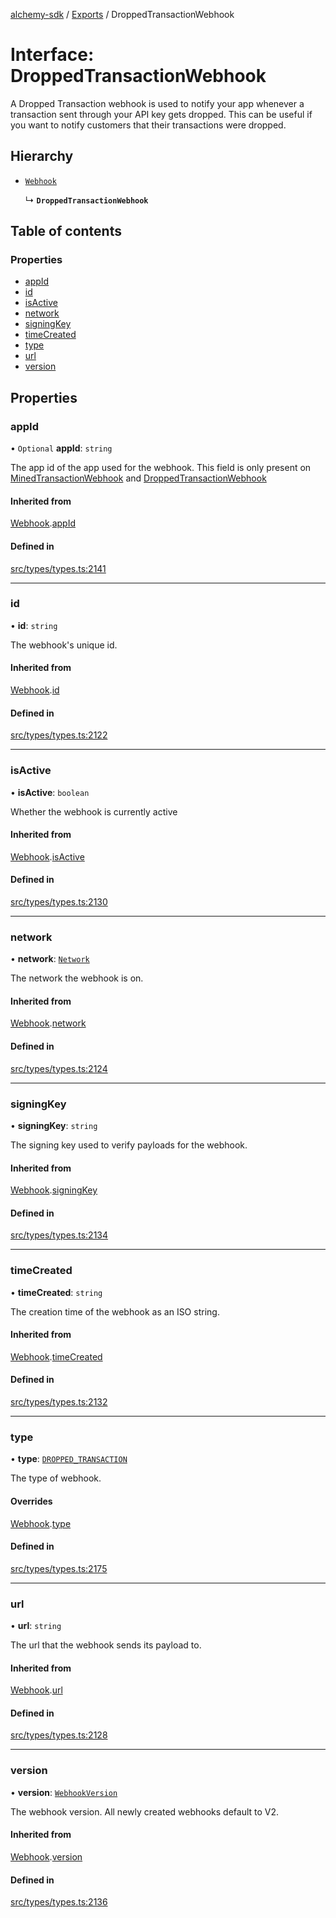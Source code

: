 [alchemy-sdk](../README.md) / [Exports](../modules.md) / DroppedTransactionWebhook

# Interface: DroppedTransactionWebhook

A Dropped Transaction webhook is used to notify your app whenever a
transaction sent through your API key gets dropped. This can be useful if you
want to notify customers that their transactions were dropped.

## Hierarchy

- [`Webhook`](Webhook.md)

  ↳ **`DroppedTransactionWebhook`**

## Table of contents

### Properties

- [appId](DroppedTransactionWebhook.md#appid)
- [id](DroppedTransactionWebhook.md#id)
- [isActive](DroppedTransactionWebhook.md#isactive)
- [network](DroppedTransactionWebhook.md#network)
- [signingKey](DroppedTransactionWebhook.md#signingkey)
- [timeCreated](DroppedTransactionWebhook.md#timecreated)
- [type](DroppedTransactionWebhook.md#type)
- [url](DroppedTransactionWebhook.md#url)
- [version](DroppedTransactionWebhook.md#version)

## Properties

### appId

• `Optional` **appId**: `string`

The app id of the app used for the webhook. This field is only present on
[MinedTransactionWebhook](MinedTransactionWebhook.md) and [DroppedTransactionWebhook](DroppedTransactionWebhook.md)

#### Inherited from

[Webhook](Webhook.md).[appId](Webhook.md#appid)

#### Defined in

[src/types/types.ts:2141](https://github.com/alchemyplatform/alchemy-sdk-js/blob/85196e8/src/types/types.ts#L2141)

___

### id

• **id**: `string`

The webhook's unique id.

#### Inherited from

[Webhook](Webhook.md).[id](Webhook.md#id)

#### Defined in

[src/types/types.ts:2122](https://github.com/alchemyplatform/alchemy-sdk-js/blob/85196e8/src/types/types.ts#L2122)

___

### isActive

• **isActive**: `boolean`

Whether the webhook is currently active

#### Inherited from

[Webhook](Webhook.md).[isActive](Webhook.md#isactive)

#### Defined in

[src/types/types.ts:2130](https://github.com/alchemyplatform/alchemy-sdk-js/blob/85196e8/src/types/types.ts#L2130)

___

### network

• **network**: [`Network`](../enums/Network.md)

The network the webhook is on.

#### Inherited from

[Webhook](Webhook.md).[network](Webhook.md#network)

#### Defined in

[src/types/types.ts:2124](https://github.com/alchemyplatform/alchemy-sdk-js/blob/85196e8/src/types/types.ts#L2124)

___

### signingKey

• **signingKey**: `string`

The signing key used to verify payloads for the webhook.

#### Inherited from

[Webhook](Webhook.md).[signingKey](Webhook.md#signingkey)

#### Defined in

[src/types/types.ts:2134](https://github.com/alchemyplatform/alchemy-sdk-js/blob/85196e8/src/types/types.ts#L2134)

___

### timeCreated

• **timeCreated**: `string`

The creation time of the webhook as an ISO string.

#### Inherited from

[Webhook](Webhook.md).[timeCreated](Webhook.md#timecreated)

#### Defined in

[src/types/types.ts:2132](https://github.com/alchemyplatform/alchemy-sdk-js/blob/85196e8/src/types/types.ts#L2132)

___

### type

• **type**: [`DROPPED_TRANSACTION`](../enums/WebhookType.md#dropped_transaction)

The type of webhook.

#### Overrides

[Webhook](Webhook.md).[type](Webhook.md#type)

#### Defined in

[src/types/types.ts:2175](https://github.com/alchemyplatform/alchemy-sdk-js/blob/85196e8/src/types/types.ts#L2175)

___

### url

• **url**: `string`

The url that the webhook sends its payload to.

#### Inherited from

[Webhook](Webhook.md).[url](Webhook.md#url)

#### Defined in

[src/types/types.ts:2128](https://github.com/alchemyplatform/alchemy-sdk-js/blob/85196e8/src/types/types.ts#L2128)

___

### version

• **version**: [`WebhookVersion`](../enums/WebhookVersion.md)

The webhook version. All newly created webhooks default to V2.

#### Inherited from

[Webhook](Webhook.md).[version](Webhook.md#version)

#### Defined in

[src/types/types.ts:2136](https://github.com/alchemyplatform/alchemy-sdk-js/blob/85196e8/src/types/types.ts#L2136)
